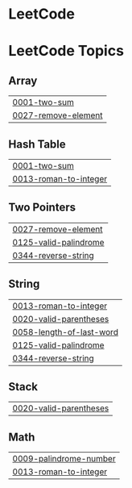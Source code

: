 # LeetCode
<!---LeetCode Topics Start-->
# LeetCode Topics
## Array
|  |
| ------- |
| [0001-two-sum](https://github.com/MeetChangrani/LeetCode/tree/master/0001-two-sum) |
| [0027-remove-element](https://github.com/MeetChangrani/LeetCode/tree/master/0027-remove-element) |
## Hash Table
|  |
| ------- |
| [0001-two-sum](https://github.com/MeetChangrani/LeetCode/tree/master/0001-two-sum) |
| [0013-roman-to-integer](https://github.com/MeetChangrani/LeetCode/tree/master/0013-roman-to-integer) |
## Two Pointers
|  |
| ------- |
| [0027-remove-element](https://github.com/MeetChangrani/LeetCode/tree/master/0027-remove-element) |
| [0125-valid-palindrome](https://github.com/MeetChangrani/LeetCode/tree/master/0125-valid-palindrome) |
| [0344-reverse-string](https://github.com/MeetChangrani/LeetCode/tree/master/0344-reverse-string) |
## String
|  |
| ------- |
| [0013-roman-to-integer](https://github.com/MeetChangrani/LeetCode/tree/master/0013-roman-to-integer) |
| [0020-valid-parentheses](https://github.com/MeetChangrani/LeetCode/tree/master/0020-valid-parentheses) |
| [0058-length-of-last-word](https://github.com/MeetChangrani/LeetCode/tree/master/0058-length-of-last-word) |
| [0125-valid-palindrome](https://github.com/MeetChangrani/LeetCode/tree/master/0125-valid-palindrome) |
| [0344-reverse-string](https://github.com/MeetChangrani/LeetCode/tree/master/0344-reverse-string) |
## Stack
|  |
| ------- |
| [0020-valid-parentheses](https://github.com/MeetChangrani/LeetCode/tree/master/0020-valid-parentheses) |
## Math
|  |
| ------- |
| [0009-palindrome-number](https://github.com/MeetChangrani/LeetCode/tree/master/0009-palindrome-number) |
| [0013-roman-to-integer](https://github.com/MeetChangrani/LeetCode/tree/master/0013-roman-to-integer) |
<!---LeetCode Topics End-->
